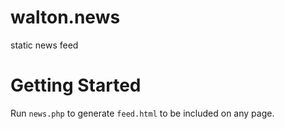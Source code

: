 # walton.news
static news feed

# Getting Started

Run `news.php` to generate `feed.html` to be included on any page.
